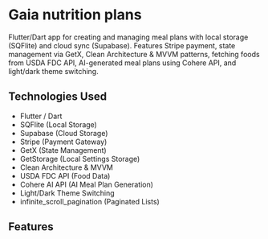 # Gaia nutrition plans
Flutter/Dart app for creating and managing meal plans with local storage (SQFlite) and cloud sync (Supabase). Features Stripe payment, state management via GetX, Clean Architecture & MVVM patterns, fetching foods from USDA FDC API, AI-generated meal plans using Cohere API, and light/dark theme switching.

## Technologies Used
- Flutter / Dart
- SQFlite (Local Storage)
- Supabase (Cloud Storage)
- Stripe (Payment Gateway)
- GetX (State Management)
- GetStorage (Local Settings Storage)
- Clean Architecture & MVVM
- USDA FDC API (Food Data)
- Cohere AI API (AI Meal Plan Generation)
- Light/Dark Theme Switching
- infinite_scroll_pagination (Paginated Lists)

## Features
